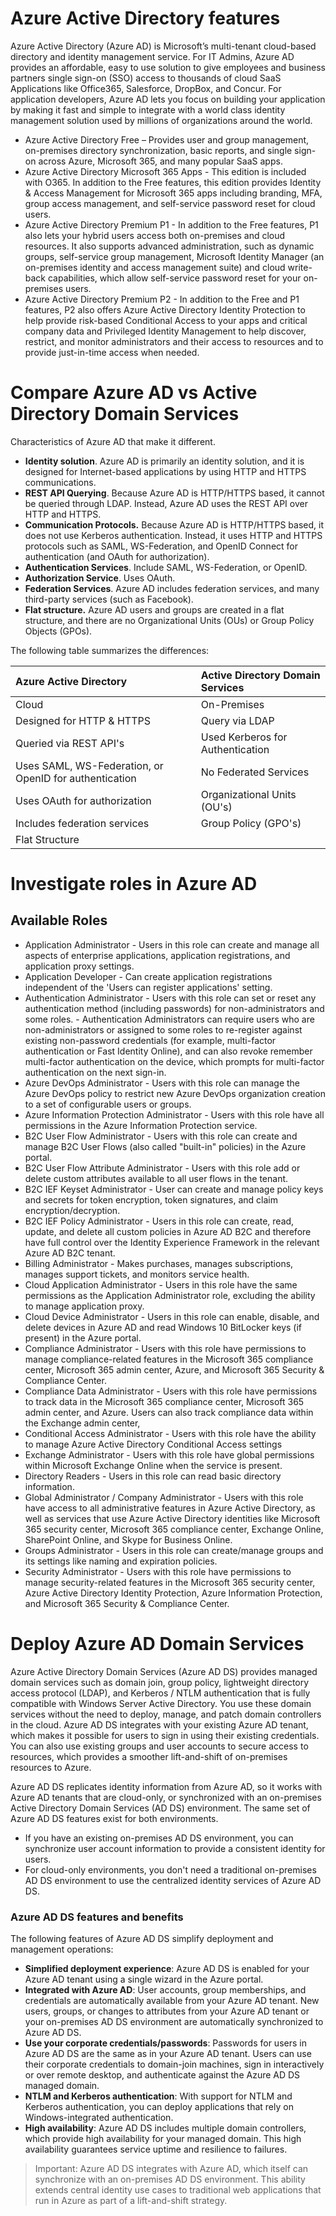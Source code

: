 # Azure Active Directory features
Azure Active Directory (Azure AD) is Microsoft’s multi-tenant cloud-based directory and identity management service. For IT Admins, Azure AD provides an affordable, easy to use solution to give employees and business partners single sign-on (SSO) access to thousands of cloud SaaS Applications like Office365, Salesforce, DropBox, and Concur.
For application developers, Azure AD lets you focus on building your application by making it fast and simple to integrate with a world class identity management solution used by millions of organizations around the world.
- Azure Active Directory Free – Provides user and group management, on-premises directory synchronization, basic reports, and single sign-on across Azure, Microsoft 365, and many popular SaaS apps.
- Azure Active Directory Microsoft 365 Apps - This edition is included with O365. In addition to the Free features, this edition provides Identity & Access Management for Microsoft 365 apps including branding, MFA, group access management, and self-service password reset for cloud users.
- Azure Active Directory Premium P1 - In addition to the Free features, P1 also lets your hybrid users access both on-premises and cloud resources. It also supports advanced administration, such as dynamic groups, self-service group management, Microsoft Identity Manager (an on-premises identity and access management suite) and cloud write-back capabilities, which allow self-service password reset for your on-premises users.
- Azure Active Directory Premium P2 - In addition to the Free and P1 features, P2 also offers Azure Active Directory Identity Protection to help provide risk-based Conditional Access to your apps and critical company data and Privileged Identity Management to help discover, restrict, and monitor administrators and their access to resources and to provide just-in-time access when needed.

# Compare Azure AD vs Active Directory Domain Services
Characteristics of Azure AD that make it different.
- **Identity solution**. Azure AD is primarily an identity solution, and it is designed for Internet-based applications by using HTTP and HTTPS communications.
- **REST API Querying**. Because Azure AD is HTTP/HTTPS based, it cannot be queried through LDAP. Instead, Azure AD uses the REST API over HTTP and HTTPS.
- **Communication Protocols.** Because Azure AD is HTTP/HTTPS based, it does not use Kerberos authentication. Instead, it uses HTTP and HTTPS protocols such as SAML, WS-Federation, and OpenID Connect for authentication (and OAuth for authorization).
- **Authentication Services**. Include SAML, WS-Federation, or OpenID.
- **Authorization Service**. Uses OAuth.
- **Federation Services**. Azure AD includes federation services, and many third-party services (such as Facebook).
- **Flat structure.** Azure AD users and groups are created in a flat structure, and there are no Organizational Units (OUs) or Group Policy Objects (GPOs).

The following table summarizes the differences:

|Azure Active Directory| Active Directory Domain Services|
|:---|:---|
|Cloud|On-Premises|
|Designed for HTTP & HTTPS|Query via LDAP|
|Queried via REST API's|Used Kerberos for Authentication|
|Uses SAML, WS-Federation, or OpenID for authentication|No Federated Services|
|Uses OAuth for authorization|Organizational Units (OU's)|
|Includes federation services|Group Policy (GPO's)|
|Flat Structure||

# Investigate roles in Azure AD
## Available Roles
- Application Administrator - Users in this role can create and manage all aspects of enterprise applications, application registrations, and application proxy settings.
- Application Developer - Can create application registrations independent of the 'Users can register applications' setting.
- Authentication Administrator - Users with this role can set or reset any authentication method (including passwords) for non-administrators and some roles. - Authentication Administrators can require users who are non-administrators or assigned to some roles to re-register against existing non-password credentials (for example, multi-factor authentication or Fast Identity Online), and can also revoke remember multi-factor authentication on the device, which prompts for multi-factor authentication on the next sign-in.
- Azure DevOps Administrator - Users with this role can manage the Azure DevOps policy to restrict new Azure DevOps organization creation to a set of configurable users or groups.
- Azure Information Protection Administrator - Users with this role have all permissions in the Azure Information Protection service.
- B2C User Flow Administrator - Users with this role can create and manage B2C User Flows (also called "built-in" policies) in the Azure portal.
- B2C User Flow Attribute Administrator - Users with this role add or delete custom attributes available to all user flows in the tenant.
- B2C IEF Keyset Administrator - User can create and manage policy keys and secrets for token encryption, token signatures, and claim encryption/decryption.
- B2C IEF Policy Administrator - Users in this role can create, read, update, and delete all custom policies in Azure AD B2C and therefore have full control over the Identity Experience Framework in the relevant Azure AD B2C tenant.
- Billing Administrator - Makes purchases, manages subscriptions, manages support tickets, and monitors service health.
- Cloud Application Administrator - Users in this role have the same permissions as the Application Administrator role, excluding the ability to manage application proxy.
- Cloud Device Administrator - Users in this role can enable, disable, and delete devices in Azure AD and read Windows 10 BitLocker keys (if present) in the Azure portal.
- Compliance Administrator - Users with this role have permissions to manage compliance-related features in the Microsoft 365 compliance center, Microsoft 365 admin center, Azure, and Microsoft 365 Security & Compliance Center.
- Compliance Data Administrator - Users with this role have permissions to track data in the Microsoft 365 compliance center, Microsoft 365 admin center, and Azure. Users can also track compliance data within the Exchange admin center,
- Conditional Access Administrator - Users with this role have the ability to manage Azure Active Directory Conditional Access settings
- Exchange Administrator - Users with this role have global permissions within Microsoft Exchange Online when the service is present.
- Directory Readers - Users in this role can read basic directory information.
- Global Administrator / Company Administrator - Users with this role have access to all administrative features in Azure Active Directory, as well as services that use Azure Active Directory identities like Microsoft 365 security center, Microsoft 365 compliance center, Exchange Online, SharePoint Online, and Skype for Business Online.
- Groups Administrator - Users in this role can create/manage groups and its settings like naming and expiration policies.
- Security Administrator - Users with this role have permissions to manage security-related features in the Microsoft 365 security center, Azure Active Directory Identity Protection, Azure Information Protection, and Microsoft 365 Security & Compliance Center.

# Deploy Azure AD Domain Services
Azure Active Directory Domain Services (Azure AD DS) provides managed domain services such as domain join, group policy, lightweight directory access protocol (LDAP), and Kerberos / NTLM authentication that is fully compatible with Windows Server Active Directory. You use these domain services without the need to deploy, manage, and patch domain controllers in the cloud. Azure AD DS integrates with your existing Azure AD tenant, which makes it possible for users to sign in using their existing credentials. You can also use existing groups and user accounts to secure access to resources, which provides a smoother lift-and-shift of on-premises resources to Azure.

Azure AD DS replicates identity information from Azure AD, so it works with Azure AD tenants that are cloud-only, or synchronized with an on-premises Active Directory Domain Services (AD DS) environment. The same set of Azure AD DS features exist for both environments.
- If you have an existing on-premises AD DS environment, you can synchronize user account information to provide a consistent identity for users.
- For cloud-only environments, you don't need a traditional on-premises AD DS environment to use the centralized identity services of Azure AD DS.

### Azure AD DS features and benefits
The following features of Azure AD DS simplify deployment and management operations:
- **Simplified deployment experience**: Azure AD DS is enabled for your Azure AD tenant using a single wizard in the Azure portal.
- **Integrated with Azure AD**: User accounts, group memberships, and credentials are automatically available from your Azure AD tenant. New users, groups, or changes to attributes from your Azure AD tenant or your on-premises AD DS environment are automatically synchronized to Azure AD DS.
- **Use your corporate credentials/passwords**: Passwords for users in Azure AD DS are the same as in your Azure AD tenant. Users can use their corporate credentials to domain-join machines, sign in interactively or over remote desktop, and authenticate against the Azure AD DS managed domain.
- **NTLM and Kerberos authentication**: With support for NTLM and Kerberos authentication, you can deploy applications that rely on Windows-integrated authentication.
- **High availability**: Azure AD DS includes multiple domain controllers, which provide high availability for your managed domain. This high availability guarantees service uptime and resilience to failures.

> Important: Azure AD DS integrates with Azure AD, which itself can synchronize with an on-premises AD DS environment. This ability extends central identity use cases to traditional web applications that run in Azure as part of a lift-and-shift strategy. 
